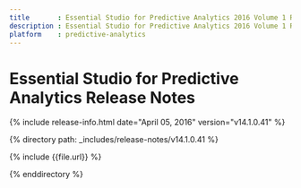 ```yaml
---
title       : Essential Studio for Predictive Analytics 2016 Volume 1 Release Notes
description : Essential Studio for Predictive Analytics 2016 Volume 1 Release Notes
platform    : predictive-analytics
---
```


# Essential Studio for Predictive Analytics Release Notes

{% include release-info.html date="April 05, 2016" version="v14.1.0.41" %} 

{% directory path: _includes/release-notes/v14.1.0.41 %}

{% include {{file.url}} %}

{% enddirectory %}